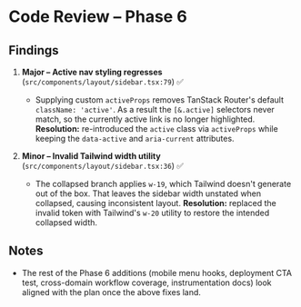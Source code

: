 # Code Review – Phase 6

## Findings

1. **Major – Active nav styling regresses** (`src/components/layout/sidebar.tsx:79`) ✅
   - Supplying custom `activeProps` removes TanStack Router's default `className: 'active'`. As a result the `[&.active]` selectors never match, so the currently active link is no longer highlighted. **Resolution:** re-introduced the `active` class via `activeProps` while keeping the `data-active` and `aria-current` attributes.

2. **Minor – Invalid Tailwind width utility** (`src/components/layout/sidebar.tsx:36`) ✅
   - The collapsed branch applies `w-19`, which Tailwind doesn't generate out of the box. That leaves the sidebar width unstated when collapsed, causing inconsistent layout. **Resolution:** replaced the invalid token with Tailwind's `w-20` utility to restore the intended collapsed width.

## Notes
- The rest of the Phase 6 additions (mobile menu hooks, deployment CTA test, cross-domain workflow coverage, instrumentation docs) look aligned with the plan once the above fixes land.
